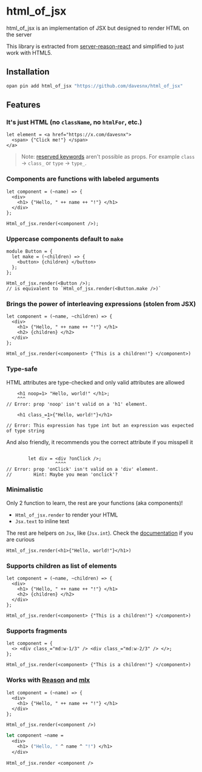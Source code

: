 # html_of_jsx

html_of_jsx is an implementation of JSX but designed to render HTML on the server

This library is extracted from [server-reason-react](https://github.com/ml-in-barcelona/server-reason-react) and simplified to just work with HTML5.

## Installation

```sh
opan pin add html_of_jsx "https://github.com/davesnx/html_of_jsx"
```

## Features

### It's just HTML (no `className`, no `htmlFor`, etc.)

```reason
let element = <a href="https://x.com/davesnx">
  <span> {"Click me!"} </span>
</a>
```

> Note: [reserved keywords](https://v2.ocaml.org/manual/lex.html#sss:keywords) aren't possible as props. For example `class` -> `class_` or `type` -> `type_`.

### Components are functions with labeled arguments

```reason
let component = (~name) => {
  <div>
    <h1> {"Hello, " ++ name ++ "!"} </h1>
  </div>
};

Html_of_jsx.render(<component />);
```

### Uppercase components default to `make`

```reason
module Button = {
  let make = (~children) => {
    <button> {children} </button>
  };
};

Html_of_jsx.render(<Button />);
// is equivalent to `Html_of_jsx.render(<Button.make />)`
```

### Brings the power of interleaving expressions (stolen from JSX)

```reason
let component = (~name, ~children) => {
  <div>
    <h1> {"Hello, " ++ name ++ "!"} </h1>
    <h2> {children} </h2>
  </div>
};

Html_of_jsx.render(<component> {"This is a children!"} </component>)
```

### Type-safe

HTML attributes are type-checked and only valid attributes are allowed

```reason
    <h1 noop=1> "Hello, world!" </h1>;
    ^^^
// Error: prop 'noop' isn't valid on a 'h1' element.

    <h1 class_=1>{"Hello, world!"}</h1>
               ^
// Error: This expression has type int but an expression was expected of type string
```

And also friendly, it recommends you the correct attribute if you misspell it

```reason

        let div = <div ?onClick />;
                  ^^^^
// Error: prop 'onClick' isn't valid on a 'div' element.
//        Hint: Maybe you mean 'onclick'?
```

### Minimalistic

Only 2 function to learn, the rest are your functions (aka components)!
- `Html_of_jsx.render` to render your HTML
- `Jsx.text` to inline text

The rest are helpers on `Jsx`, like (`Jsx.int`). Check the [documentation]() if you are curious

```reason
Html_of_jsx.render(<h1>{"Hello, world!"}</h1>)
```

### Supports children as list of elements

```reason
let component = (~name, ~children) => {
  <div>
    <h1> {"Hello, " ++ name ++ "!"} </h1>
    <h2> {children} </h2>
  </div>
};

Html_of_jsx.render(<component> {"This is a children!"} </component>)
```

### Supports fragments

```reason
let component = {
  <> <div class_="md:w-1/3" /> <div class_="md:w-2/3" /> </>;
};

Html_of_jsx.render(<component> {"This is a children!"} </component>)
```

### Works with [Reason](https://reasonml.github.io/) and [mlx](https://github.com/andreypopp/mlx)

```reason
let component = (~name) => {
  <div>
    <h1> {"Hello, " ++ name ++ "!"} </h1>
  </div>
};

Html_of_jsx.render(<component />)
```

```ml
let component ~name =
  <div>
    <h1> ("Hello, " ^ name ^ "!") </h1>
  </div>

Html_of_jsx.render <component />
```
